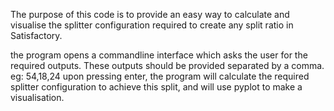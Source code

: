 The purpose of this code is to provide an easy way to calculate and visualise the splitter configuration required to create any split ratio in Satisfactory.

the program opens a commandline interface which asks the user for the required outputs.
These outputs should be provided separated by a comma. eg: 54,18,24
upon pressing enter, the program will calculate the required splitter configuration to achieve this split, and will use pyplot to make a visualisation.
